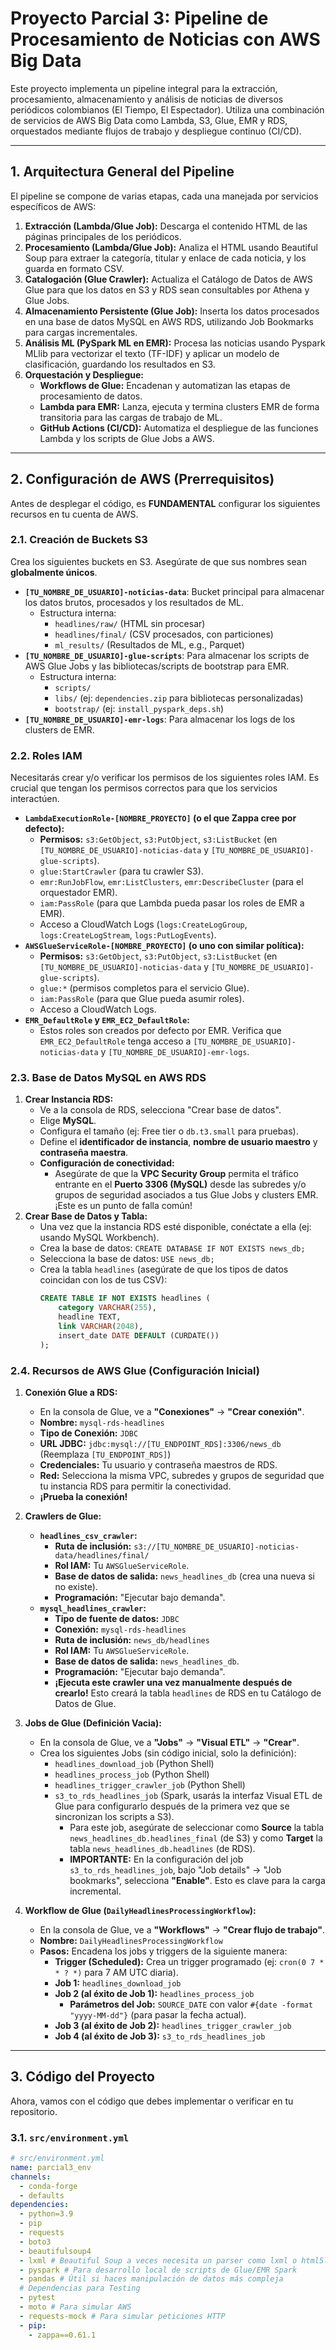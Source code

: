 # Proyecto Parcial 3: Pipeline de Procesamiento de Noticias con AWS Big Data

Este proyecto implementa un pipeline integral para la extracción, procesamiento, almacenamiento y análisis de noticias de diversos periódicos colombianos (El Tiempo, El Espectador). Utiliza una combinación de servicios de AWS Big Data como Lambda, S3, Glue, EMR y RDS, orquestados mediante flujos de trabajo y despliegue continuo (CI/CD).

---

## 1. Arquitectura General del Pipeline

El pipeline se compone de varias etapas, cada una manejada por servicios específicos de AWS:

1.  **Extracción (Lambda/Glue Job):** Descarga el contenido HTML de las páginas principales de los periódicos.
2.  **Procesamiento (Lambda/Glue Job):** Analiza el HTML usando Beautiful Soup para extraer la categoría, titular y enlace de cada noticia, y los guarda en formato CSV.
3.  **Catalogación (Glue Crawler):** Actualiza el Catálogo de Datos de AWS Glue para que los datos en S3 y RDS sean consultables por Athena y Glue Jobs.
4.  **Almacenamiento Persistente (Glue Job):** Inserta los datos procesados en una base de datos MySQL en AWS RDS, utilizando Job Bookmarks para cargas incrementales.
5.  **Análisis ML (PySpark ML en EMR):** Procesa las noticias usando Pyspark MLlib para vectorizar el texto (TF-IDF) y aplicar un modelo de clasificación, guardando los resultados en S3.
6.  **Orquestación y Despliegue:**
    * **Workflows de Glue:** Encadenan y automatizan las etapas de procesamiento de datos.
    * **Lambda para EMR:** Lanza, ejecuta y termina clusters EMR de forma transitoria para las cargas de trabajo de ML.
    * **GitHub Actions (CI/CD):** Automatiza el despliegue de las funciones Lambda y los scripts de Glue Jobs a AWS.

---

## 2. Configuración de AWS (Prerrequisitos)

Antes de desplegar el código, es **FUNDAMENTAL** configurar los siguientes recursos en tu cuenta de AWS.

### 2.1. Creación de Buckets S3

Crea los siguientes buckets en S3. Asegúrate de que sus nombres sean **globalmente únicos**.

* **`[TU_NOMBRE_DE_USUARIO]-noticias-data`**: Bucket principal para almacenar los datos brutos, procesados y los resultados de ML.
    * Estructura interna:
        * `headlines/raw/` (HTML sin procesar)
        * `headlines/final/` (CSV procesados, con particiones)
        * `ml_results/` (Resultados de ML, e.g., Parquet)
* **`[TU_NOMBRE_DE_USUARIO]-glue-scripts`**: Para almacenar los scripts de AWS Glue Jobs y las bibliotecas/scripts de bootstrap para EMR.
    * Estructura interna:
        * `scripts/`
        * `libs/` (ej: `dependencies.zip` para bibliotecas personalizadas)
        * `bootstrap/` (ej: `install_pyspark_deps.sh`)
* **`[TU_NOMBRE_DE_USUARIO]-emr-logs`**: Para almacenar los logs de los clusters de EMR.

### 2.2. Roles IAM

Necesitarás crear y/o verificar los permisos de los siguientes roles IAM. Es crucial que tengan los permisos correctos para que los servicios interactúen.

* **`LambdaExecutionRole-[NOMBRE_PROYECTO]` (o el que Zappa cree por defecto):**
    * **Permisos:** `s3:GetObject`, `s3:PutObject`, `s3:ListBucket` (en `[TU_NOMBRE_DE_USUARIO]-noticias-data` y `[TU_NOMBRE_DE_USUARIO]-glue-scripts`).
    * `glue:StartCrawler` (para tu crawler S3).
    * `emr:RunJobFlow`, `emr:ListClusters`, `emr:DescribeCluster` (para el orquestador EMR).
    * `iam:PassRole` (para que Lambda pueda pasar los roles de EMR a EMR).
    * Acceso a CloudWatch Logs (`logs:CreateLogGroup`, `logs:CreateLogStream`, `logs:PutLogEvents`).
* **`AWSGlueServiceRole-[NOMBRE_PROYECTO]` (o uno con similar política):**
    * **Permisos:** `s3:GetObject`, `s3:PutObject`, `s3:ListBucket` (en `[TU_NOMBRE_DE_USUARIO]-noticias-data` y `[TU_NOMBRE_DE_USUARIO]-glue-scripts`).
    * `glue:*` (permisos completos para el servicio Glue).
    * `iam:PassRole` (para que Glue pueda asumir roles).
    * Acceso a CloudWatch Logs.
* **`EMR_DefaultRole` y `EMR_EC2_DefaultRole`:**
    * Estos roles son creados por defecto por EMR. Verifica que `EMR_EC2_DefaultRole` tenga acceso a `[TU_NOMBRE_DE_USUARIO]-noticias-data` y `[TU_NOMBRE_DE_USUARIO]-emr-logs`.

### 2.3. Base de Datos MySQL en AWS RDS

1.  **Crear Instancia RDS:**
    * Ve a la consola de RDS, selecciona "Crear base de datos".
    * Elige **MySQL**.
    * Configura el tamaño (ej: Free tier o `db.t3.small` para pruebas).
    * Define el **identificador de instancia**, **nombre de usuario maestro** y **contraseña maestra**.
    * **Configuración de conectividad:**
        * Asegúrate de que la **VPC Security Group** permita el tráfico entrante en el **Puerto 3306 (MySQL)** desde las subredes y/o grupos de seguridad asociados a tus Glue Jobs y clusters EMR. ¡Este es un punto de falla común!
2.  **Crear Base de Datos y Tabla:**
    * Una vez que la instancia RDS esté disponible, conéctate a ella (ej: usando MySQL Workbench).
    * Crea la base de datos: `CREATE DATABASE IF NOT EXISTS news_db;`
    * Selecciona la base de datos: `USE news_db;`
    * Crea la tabla `headlines` (asegúrate de que los tipos de datos coincidan con los de tus CSV):
        ```sql
        CREATE TABLE IF NOT EXISTS headlines (
            category VARCHAR(255),
            headline TEXT,
            link VARCHAR(2048),
            insert_date DATE DEFAULT (CURDATE())
        );
        ```

### 2.4. Recursos de AWS Glue (Configuración Inicial)

1.  **Conexión Glue a RDS:**
    * En la consola de Glue, ve a **"Conexiones"** -> **"Crear conexión"**.
    * **Nombre:** `mysql-rds-headlines`
    * **Tipo de Conexión:** `JDBC`
    * **URL JDBC:** `jdbc:mysql://[TU_ENDPOINT_RDS]:3306/news_db` (Reemplaza `[TU_ENDPOINT_RDS]`)
    * **Credenciales:** Tu usuario y contraseña maestros de RDS.
    * **Red:** Selecciona la misma VPC, subredes y grupos de seguridad que tu instancia RDS para permitir la conectividad.
    * **¡Prueba la conexión!**
2.  **Crawlers de Glue:**
    * **`headlines_csv_crawler`:**
        * **Ruta de inclusión:** `s3://[TU_NOMBRE_DE_USUARIO]-noticias-data/headlines/final/`
        * **Rol IAM:** Tu `AWSGlueServiceRole`.
        * **Base de datos de salida:** `news_headlines_db` (crea una nueva si no existe).
        * **Programación:** "Ejecutar bajo demanda".
    * **`mysql_headlines_crawler`:**
        * **Tipo de fuente de datos:** `JDBC`
        * **Conexión:** `mysql-rds-headlines`
        * **Ruta de inclusión:** `news_db/headlines`
        * **Rol IAM:** Tu `AWSGlueServiceRole`.
        * **Base de datos de salida:** `news_headlines_db`.
        * **Programación:** "Ejecutar bajo demanda".
        * **¡Ejecuta este crawler una vez manualmente después de crearlo!** Esto creará la tabla `headlines` de RDS en tu Catálogo de Datos de Glue.
3.  **Jobs de Glue (Definición Vacia):**
    * En la consola de Glue, ve a **"Jobs"** -> **"Visual ETL"** -> **"Crear"**.
    * Crea los siguientes Jobs (sin código inicial, solo la definición):
        * `headlines_download_job` (Python Shell)
        * `headlines_process_job` (Python Shell)
        * `headlines_trigger_crawler_job` (Python Shell)
        * `s3_to_rds_headlines_job` (Spark, usarás la interfaz Visual ETL de Glue para configurarlo después de la primera vez que se sincronizan los scripts a S3).
            * Para este job, asegúrate de seleccionar como **Source** la tabla `news_headlines_db.headlines_final` (de S3) y como **Target** la tabla `news_headlines_db.headlines` (de RDS).
            * **IMPORTANTE:** En la configuración del job `s3_to_rds_headlines_job`, bajo "Job details" -> "Job bookmarks", selecciona **"Enable"**. Esto es clave para la carga incremental.

4.  **Workflow de Glue (`DailyHeadlinesProcessingWorkflow`):**
    * En la consola de Glue, ve a **"Workflows"** -> **"Crear flujo de trabajo"**.
    * **Nombre:** `DailyHeadlinesProcessingWorkflow`
    * **Pasos:** Encadena los jobs y triggers de la siguiente manera:
        * **Trigger (Scheduled):** Crea un trigger programado (ej: `cron(0 7 * * ? *)` para 7 AM UTC diaria).
        * **Job 1:** `headlines_download_job`
        * **Job 2 (al éxito de Job 1):** `headlines_process_job`
            * **Parámetros del Job:** `SOURCE_DATE` con valor `#{date -format "yyyy-MM-dd"}` (para pasar la fecha actual).
        * **Job 3 (al éxito de Job 2):** `headlines_trigger_crawler_job`
        * **Job 4 (al éxito de Job 3):** `s3_to_rds_headlines_job`

---

## 3. Código del Proyecto

Ahora, vamos con el código que debes implementar o verificar en tu repositorio.

### 3.1. `src/environment.yml`

```yaml
# src/environment.yml
name: parcial3_env
channels:
  - conda-forge
  - defaults
dependencies:
  - python=3.9
  - pip
  - requests
  - boto3
  - beautifulsoup4
  - lxml # Beautiful Soup a veces necesita un parser como lxml o html5lib
  - pyspark # Para desarrollo local de scripts de Glue/EMR Spark
  - pandas # Útil si haces manipulación de datos más compleja
  # Dependencias para Testing
  - pytest
  - moto # Para simular AWS
  - requests-mock # Para simular peticiones HTTP
  - pip:
    - zappa==0.61.1